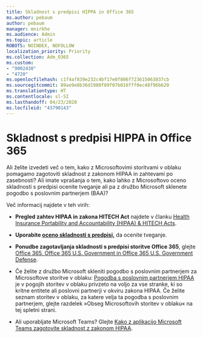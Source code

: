 ```yaml
---
title: Skladnost s predpisi HIPPA in Office 365
ms.author: pebaum
author: pebaum
manager: mnirkhe
ms.audience: Admin
ms.topic: article
ROBOTS: NOINDEX, NOFOLLOW
localization_priority: Priority
ms.collection: Adm_O365
ms.custom:
- "9002430"
- "4720"
ms.openlocfilehash: c1f4af839e232c4bf17e0f806f723615063037cb
ms.sourcegitcommit: 89ae9e8b36d1980f89f07b016fff0ec48f96b620
ms.translationtype: HT
ms.contentlocale: sl-SI
ms.lasthandoff: 04/23/2020
ms.locfileid: "43790143"
---
```

# <a name="hippa-compliance-and-office-365"></a>Skladnost s predpisi HIPPA in Office 365

Ali želite izvedeti več o tem, kako z Microsoftovimi storitvami v oblaku pomagamo zagotoviti skladnost z zakonom HIPAA in zahtevami po zasebnosti?  Ali imate vprašanja o tem, kako lahko z Microsoftovo oceno skladnosti s predpisi ocenite tveganje ali pa z družbo Microsoft sklenete pogodbo s poslovnim partnerjem (BAA)?  

Več informacij najdete v teh virih:

- **Pregled zahtev HIPAA in zakona HITECH Act** najdete v članku [Health Insurance Portability and Accountability (HIPAA) & HITECH Acts](https://docs.microsoft.com/microsoft-365/compliance/offering-hipaa-hitech?view=o365-worldwide).

- **Uporabite [oceno skladnosti s predpisi,](https://docs.microsoft.com/microsoft-365/compliance/offering-hipaa-hitech?view=o365-worldwide#use-microsoft-compliance-score-to-assess-your-risk)** da ocenite tveganje.

- **Ponudbe zagotavljanja skladnosti s predpisi storitve Office 365**, glejte [Office 365, Office 365 U.S. Government in Office 365 U.S. Government Defense](https://go.microsoft.com/fwlink/p/?LinkID=2077751).

- Če želite z družbo Microsoft skleniti pogodbo s poslovnim partnerjem za Microsoftove storitve v oblaku: [Pogodba s poslovnim partnerjem HIPAA](https://aka.ms/BAA) je v pogojih storitev v oblaku privzeto na voljo za vse stranke, ki so kritne entitete ali poslovni partnerji v okviru zakona HIPAA. Če želite seznam storitev v oblaku, za katere velja ta pogodba s poslovnim partnerjem, glejte razdelek »Obseg Microsoftovih storitev v oblaku« na tej spletni strani.

- Ali uporabljate Microsoft Teams? Glejte [Kako z aplikacijo Microsoft Teams zagotovite skladnost z zakonom HIPAA](https://www.microsoft.com/microsoft-365/blog/2019/04/30/white-paper-microsoft-teams-healthcare-providers-hipaa-compliance/).
